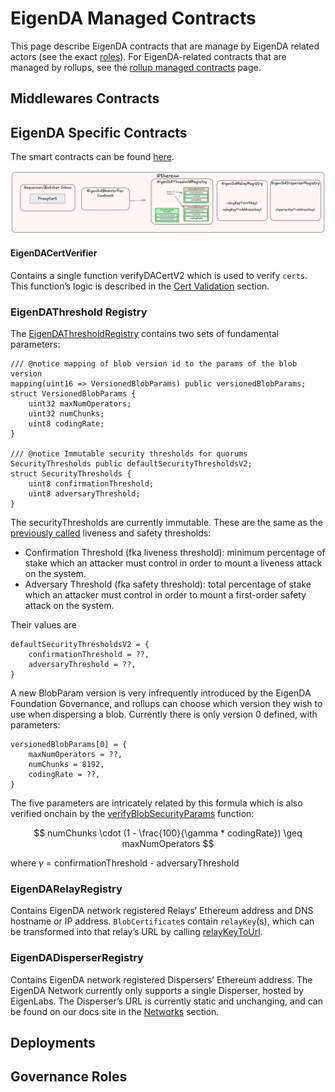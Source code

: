 # EigenDA Managed Contracts

This page describe EigenDA contracts that are manage by EigenDA related actors (see the exact [roles](#governance-roles)). For EigenDA-related contracts that are managed by rollups, see the [rollup managed contracts](../integration/contracts.md) page.

## Middlewares Contracts

## EigenDA Specific Contracts

<!-- Section copied over from https://www.notion.so/eigen-labs/EigenDA-V2-Integration-Spec-12d13c11c3e0800e8968f31ef2c6a2b3?pvs=4#18513c11c3e08058a034ddc9523a3197 -->
<!-- TODO: arch to review and update -->

The smart contracts can be found [here](https://github.com/Layr-Labs/eigenda/tree/master/contracts/src/core).

![image.png](../assets/eigenda-contracts.png)

#### EigenDACertVerifier

Contains a single function verifyDACertV2 which is used to verify `certs`. This function’s logic is described in the [Cert Validation](https://www.notion.so/EigenDA-V2-Integration-Spec-12d13c11c3e0800e8968f31ef2c6a2b3?pvs=21) section.

### EigenDAThreshold Registry

The [EigenDAThresholdRegistry](https://github.com/Layr-Labs/eigenda/blob/c4567f90e835678fae4749f184857dea10ff330c/contracts/src/core/EigenDAThresholdRegistryStorage.sol#L22) contains two sets of fundamental parameters:

```solidity
/// @notice mapping of blob version id to the params of the blob version
mapping(uint16 => VersionedBlobParams) public versionedBlobParams;
struct VersionedBlobParams {
    uint32 maxNumOperators;
    uint32 numChunks;
    uint8 codingRate;
}

/// @notice Immutable security thresholds for quorums
SecurityThresholds public defaultSecurityThresholdsV2;
struct SecurityThresholds {
    uint8 confirmationThreshold;
    uint8 adversaryThreshold;
}
```

The securityThresholds are currently immutable. These are the same as the [previously called](https://github.com/Layr-Labs/eigenda/blob/master/docs/spec/overview.md#security-model) liveness and safety thresholds:

- Confirmation Threshold (fka liveness threshold): minimum percentage of stake which an attacker must control in order to mount a liveness attack on the system.
- Adversary Threshold (fka safety threshold): total percentage of stake which an attacker must control in order to mount a first-order safety attack on the system.

Their values are

```solidity
defaultSecurityThresholdsV2 = {
	confirmationThreshold = ??,
	adversaryThreshold = ??,
}
```

A new BlobParam version is very infrequently introduced by the EigenDA Foundation Governance, and rollups can choose which version they wish to use when dispersing a blob. Currently there is only version 0 defined, with parameters:

```solidity
versionedBlobParams[0] = {
	maxNumOperators = ??,
	numChunks = 8192,
	codingRate = ??,
}
```

The five parameters are intricately related by this formula which is also verified onchain by the [verifyBlobSecurityParams](https://github.com/Layr-Labs/eigenda/blob/77d4442aa1b37bdc275173a6b27d917cc161474c/contracts/src/libraries/EigenDABlobVerificationUtils.sol#L386) function: 

$$
numChunks \cdot (1 - \frac{100}{\gamma * codingRate}) \geq maxNumOperators
$$

where $\gamma$ = confirmationThreshold - adversaryThreshold

### EigenDARelayRegistry

Contains EigenDA network registered Relays’ Ethereum address and DNS hostname or IP address. `BlobCertificate`s contain `relayKey`(s), which can be transformed into that relay’s URL by calling [relayKeyToUrl](https://github.com/Layr-Labs/eigenda/blob/77d4442aa1b37bdc275173a6b27d917cc161474c/contracts/src/core/EigenDARelayRegistry.sol#L35).

### EigenDADisperserRegistry

Contains EigenDA network registered Dispersers’ Ethereum address. The EigenDA Network currently only supports a single Disperser, hosted by EigenLabs. The Disperser’s URL is currently static and unchanging, and can be found on our docs site in the [Networks](https://docs.eigenda.xyz/networks/mainnet) section.

## Deployments

<!-- TODO: add deployed contract addresses table -->

## Governance Roles

<!-- TODO: import from https://www.notion.so/eigen-labs/EigenDA-V2-Governance-17513c11c3e0806999cfe5e8b9bf7e6a -->
<!-- Do we want to make public everything in that doc?? -->
